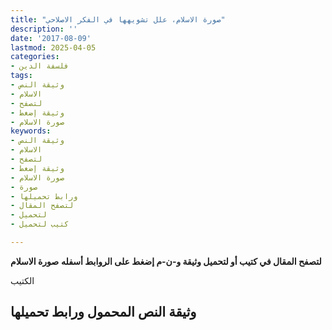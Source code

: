 ```yaml
---
title: "صورة الاسلام، علل تشويهها في الفكر الاصلاحي"
description: ''
date: '2017-08-09'
lastmod: 2025-04-05
categories:
- فلسفة الدين
tags:
- وثيقة النص
- الاسلام
- لتصفح
- وثيقة إضغط
- صورة الاسلام
keywords:
- وثيقة النص
- الاسلام
- لتصفح
- وثيقة إضغط
- صورة الاسلام
- صورة
- ورابط تحميلها
- لتصفح المقال
- لتحميل
- كتيب لتحميل

---
```

**لتصفح المقال في كتيب أو لتحميل وثيقة و-ن-م إضغط على الروابط أسفله** **صورة الاسلام**

الكتيب

## وثيقة النص المحمول ورابط تحميلها

###
